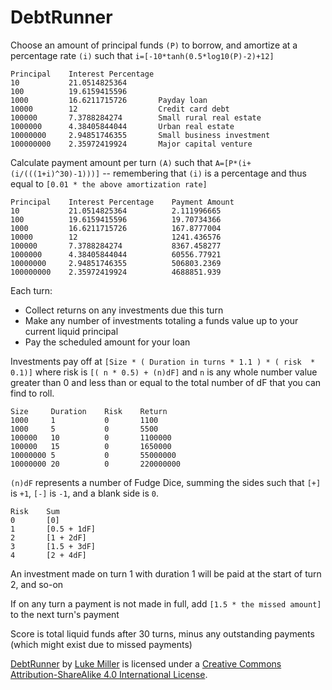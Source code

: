 # DebtRunner

Choose an amount of principal funds `(P)` to borrow, and amortize at a percentage rate `(i)` such that `i=[-10*tanh(0.5*log10(P)-2)+12]`

    Principal    Interest Percentage	
    10           21.0514825364
    100          19.6159415596
    1000         16.6211715726       Payday loan
    10000        12                  Credit card debt
    100000       7.3788284274        Small rural real estate
    1000000      4.38405844044       Urban real estate
    10000000     2.94851746355       Small business investment
    100000000    2.35972419924       Major capital venture

Calculate payment amount per turn `(A)` such that `A=[P*(i+(i/(((1+i)^30)-1)))]` -- remembering that `(i)` is a percentage and thus equal to `[0.01 * the above amortization rate]`

    Principal    Interest Percentage    Payment Amount
    10           21.0514825364          2.111996665
    100          19.6159415596          19.70734366
    1000         16.6211715726          167.8777004
    10000        12                     1241.436576
    100000       7.3788284274           8367.458277
    1000000      4.38405844044          60556.77921
    10000000     2.94851746355          506803.2369
    100000000    2.35972419924          4688851.939

Each turn:

- Collect returns on any investments due this turn
- Make any number of investments totaling a funds value up to your current liquid principal
- Pay the scheduled amount for your loan

Investments pay off at `[Size * ( Duration in turns * 1.1 ) * ( risk  * 0.1)]` where risk is `[( n * 0.5) + (n)dF]` and `n` is any whole number value greater than 0 and less than or equal to the total number of dF that you can find to roll.

    Size     Duration    Risk    Return
    1000     1           0       1100
    1000     5           0       5500
    100000   10          0       1100000
    100000   15          0       1650000
    10000000 5           0       55000000
    10000000 20          0       220000000

`(n)dF` represents a number of Fudge Dice, summing the sides such that `[+]` is `+1`, `[-]` is `-1`, and a blank side is `0`.

    Risk    Sum
    0       [0]
    1       [0.5 + 1dF]
    2       [1 + 2dF]
    3       [1.5 + 3dF]
    4       [2 + 4dF]

An investment made on turn 1 with duration 1 will be paid at the start of turn 2, and so-on

If on any turn a payment is not made in full, add `[1.5 * the missed amount]` to the next turn's payment

Score is total liquid funds after 30 turns, minus any outstanding payments (which might exist due to missed payments)

[DebtRunner](https://mootootwo.github.io/rpgees/omgam2019/DebtRunner) by [Luke Miller](https://twitter.com/mootootwo) is licensed under a [Creative Commons Attribution-ShareAlike 4.0 International License](http://creativecommons.org/licenses/by-sa/4.0/).

